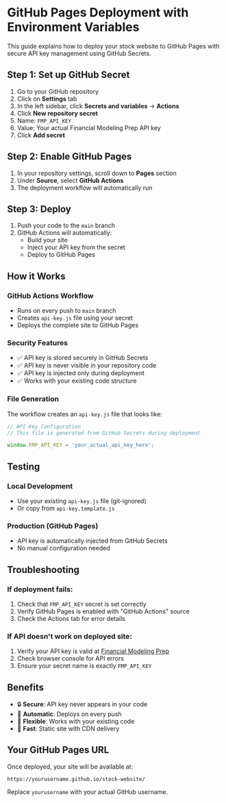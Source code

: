 # GitHub Pages Deployment with Environment Variables

This guide explains how to deploy your stock website to GitHub Pages with secure API key management using GitHub Secrets.

## Step 1: Set up GitHub Secret

1. Go to your GitHub repository
2. Click on **Settings** tab
3. In the left sidebar, click **Secrets and variables** → **Actions**
4. Click **New repository secret**
5. Name: `FMP_API_KEY`
6. Value: Your actual Financial Modeling Prep API key
7. Click **Add secret**

## Step 2: Enable GitHub Pages

1. In your repository settings, scroll down to **Pages** section
2. Under **Source**, select **GitHub Actions**
3. The deployment workflow will automatically run

## Step 3: Deploy

1. Push your code to the `main` branch
2. GitHub Actions will automatically:
   - Build your site
   - Inject your API key from the secret
   - Deploy to GitHub Pages

## How it Works

### GitHub Actions Workflow
- Runs on every push to `main` branch
- Creates `api-key.js` file using your secret
- Deploys the complete site to GitHub Pages

### Security Features
- ✅ API key is stored securely in GitHub Secrets
- ✅ API key is never visible in your repository code
- ✅ API key is injected only during deployment
- ✅ Works with your existing code structure

### File Generation
The workflow creates an `api-key.js` file that looks like:
```javascript
// API Key Configuration
// This file is generated from GitHub Secrets during deployment

window.FMP_API_KEY = 'your_actual_api_key_here';
```

## Testing

### Local Development
- Use your existing `api-key.js` file (git-ignored)
- Or copy from `api-key.template.js`

### Production (GitHub Pages)
- API key is automatically injected from GitHub Secrets
- No manual configuration needed

## Troubleshooting

### If deployment fails:
1. Check that `FMP_API_KEY` secret is set correctly
2. Verify GitHub Pages is enabled with "GitHub Actions" source
3. Check the Actions tab for error details

### If API doesn't work on deployed site:
1. Verify your API key is valid at [Financial Modeling Prep](https://financialmodelingprep.com)
2. Check browser console for API errors
3. Ensure your secret name is exactly `FMP_API_KEY`

## Benefits

- 🔒 **Secure**: API key never appears in your code
- 🚀 **Automatic**: Deploys on every push
- 🔄 **Flexible**: Works with your existing code
- 📱 **Fast**: Static site with CDN delivery

## Your GitHub Pages URL

Once deployed, your site will be available at:
```
https://yourusername.github.io/stock-website/
```

Replace `yourusername` with your actual GitHub username.